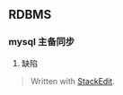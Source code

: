 ## RDBMS
### mysql 主备同步
1. 缺陷


> Written with [StackEdit](https://stackedit.io/).
<!--stackedit_data:
eyJoaXN0b3J5IjpbMTIwODU0MTQwMl19
-->